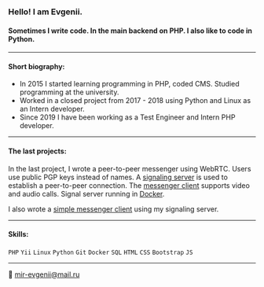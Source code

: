### Hello! I am Evgenii.

#### Sometimes I write code. In the main backend on PHP. I also like to code in Python.

---

#### Short biography:

- In 2015 I started learning programming in PHP, coded CMS. Studied programming at the university.
- Worked in a closed project from 2017 - 2018 using Python and Linux as an Intern developer.
- Since 2019 I have been working as a Test Engineer and Intern PHP developer.

---

#### The last projects:

In the last project, I wrote a peer-to-peer messenger using WebRTC.
Users use public PGP keys instead of names.
A [signaling server](https://github.com/mir-evgenii/signaling_server) is used to establish a peer-to-peer connection.
The [messenger client](https://github.com/mir-evgenii/messenger_client_app) supports video and audio calls.
Signal server running in [Docker](https://github.com/mir-evgenii/doc_web_app "docker-compose config").

I also wrote a [simple messenger client](https://github.com/mir-evgenii/messenger_desktop_app) using my signaling server.

---

#### Skills:

`PHP` `Yii` `Linux` `Python` `Git` `Docker` `SQL` `HTML` `CSS` `Bootstrap` `JS`

---

:e-mail: mir-evgenii@mail.ru
